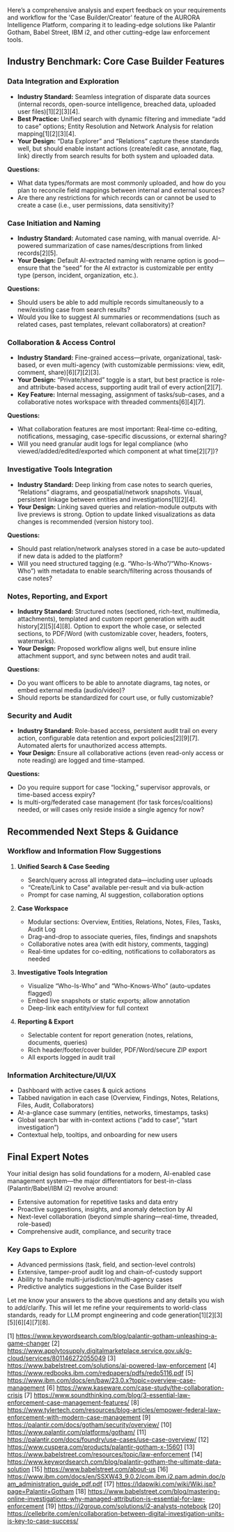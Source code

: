 Here’s a comprehensive analysis and expert feedback on your requirements and workflow for the 'Case Builder/Creator' feature of the AURORA Intelligence Platform, comparing it to leading-edge solutions like Palantir Gotham, Babel Street, IBM i2, and other cutting-edge law enforcement tools.

## Industry Benchmark: Core Case Builder Features

### Data Integration and Exploration

- **Industry Standard:** Seamless integration of disparate data sources (internal records, open-source intelligence, breached data, uploaded user files)[1][2][3][4].
- **Best Practice:** Unified search with dynamic filtering and immediate “add to case” options; Entity Resolution and Network Analysis for relation mapping[1][2][3][4].
- **Your Design:** “Data Explorer” and “Relations” capture these standards well, but should enable instant actions (create/edit case, annotate, flag, link) directly from search results for both system and uploaded data.

**Questions:**
- What data types/formats are most commonly uploaded, and how do you plan to reconcile field mappings between internal and external sources?
- Are there any restrictions for which records can or cannot be used to create a case (i.e., user permissions, data sensitivity)?

### Case Initiation and Naming

- **Industry Standard:** Automated case naming, with manual override. AI-powered summarization of case names/descriptions from linked records[2][5].
- **Your Design:** Default AI-extracted naming with rename option is good—ensure that the “seed” for the AI extractor is customizable per entity type (person, incident, organization, etc.).

**Questions:**
- Should users be able to add multiple records simultaneously to a new/existing case from search results?
- Would you like to suggest AI summaries or recommendations (such as related cases, past templates, relevant collaborators) at creation?

### Collaboration & Access Control

- **Industry Standard:** Fine-grained access—private, organizational, task-based, or even multi-agency (with customizable permissions: view, edit, comment, share)[6][7][2][3].
- **Your Design:** “Private/shared” toggle is a start, but best practice is role- and attribute-based access, supporting audit trail of every action[2][7].
- **Key Feature:** Internal messaging, assignment of tasks/sub-cases, and a collaborative notes workspace with threaded comments[6][4][7].

**Questions:**
- What collaboration features are most important: Real-time co-editing, notifications, messaging, case-specific discussions, or external sharing?
- Will you need granular audit logs for legal compliance (who viewed/added/edited/exported which component at what time[2][7])?

### Investigative Tools Integration

- **Industry Standard:** Deep linking from case notes to search queries, “Relations” diagrams, and geospatial/network snapshots. Visual, persistent linkage between entities and investigations[1][2][4].
- **Your Design:** Linking saved queries and relation-module outputs with live previews is strong. Option to update linked visualizations as data changes is recommended (version history too).

**Questions:**
- Should past relation/network analyses stored in a case be auto-updated if new data is added to the platform?
- Will you need structured tagging (e.g. “Who-Is-Who”/“Who-Knows-Who”) with metadata to enable search/filtering across thousands of case notes?

### Notes, Reporting, and Export

- **Industry Standard:** Structured notes (sectioned, rich-text, multimedia, attachments), templated and custom report generation with audit history[2][5][4][8]. Option to export the whole case, or selected sections, to PDF/Word (with customizable cover, headers, footers, watermarks).
- **Your Design:** Proposed workflow aligns well, but ensure inline attachment support, and sync between notes and audit trail.

**Questions:**
- Do you want officers to be able to annotate diagrams, tag notes, or embed external media (audio/video)?
- Should reports be standardized for court use, or fully customizable?

### Security and Audit

- **Industry Standard:** Role-based access, persistent audit trail on every action, configurable data retention and export policies[2][9][7]. Automated alerts for unauthorized access attempts.
- **Your Design:** Ensure all collaborative actions (even read-only access or note reading) are logged and time-stamped.

**Questions:**
- Do you require support for case “locking,” supervisor approvals, or time-based access expiry?
- Is multi-org/federated case management (for task forces/coalitions) needed, or will cases only reside inside a single agency for now?

## Recommended Next Steps & Guidance

### Workflow and Information Flow Suggestions

1. **Unified Search & Case Seeding**
   - Search/query across all integrated data—including user uploads
   - “Create/Link to Case” available per-result and via bulk-action
   - Prompt for case naming, AI suggestion, collaboration options

2. **Case Workspace**
   - Modular sections: Overview, Entities, Relations, Notes, Files, Tasks, Audit Log
   - Drag-and-drop to associate queries, files, findings and snapshots
   - Collaborative notes area (with edit history, comments, tagging)
   - Real-time updates for co-editing, notifications to collaborators as needed

3. **Investigative Tools Integration**
   - Visualize “Who-Is-Who” and “Who-Knows-Who” (auto-updates flagged)
   - Embed live snapshots or static exports; allow annotation
   - Deep-link each entity/view for full context

4. **Reporting & Export**
   - Selectable content for report generation (notes, relations, documents, queries)
   - Rich header/footer/cover builder, PDF/Word/secure ZIP export
   - All exports logged in audit trail

### Information Architecture/UI/UX

- Dashboard with active cases & quick actions
- Tabbed navigation in each case (Overview, Findings, Notes, Relations, Files, Audit, Collaborators)
- At-a-glance case summary (entities, networks, timestamps, tasks)
- Global search bar with in-context actions (“add to case”, “start investigation”)
- Contextual help, tooltips, and onboarding for new users

## Final Expert Notes

Your initial design has solid foundations for a modern, AI-enabled case management system—the major differentiators for best-in-class (Palantir/Babel/IBM i2) revolve around:
- Extensive automation for repetitive tasks and data entry
- Proactive suggestions, insights, and anomaly detection by AI
- Next-level collaboration (beyond simple sharing—real-time, threaded, role-based)
- Comprehensive audit, compliance, and security trace

### Key Gaps to Explore
- Advanced permissions (task, field, and section-level controls)
- Extensive, tamper-proof audit log and chain-of-custody support
- Ability to handle multi-jurisdiction/multi-agency cases
- Predictive analytics suggestions in the Case Builder itself

Let me know your answers to the above questions and any details you wish to add/clarify. This will let me refine your requirements to world-class standards, ready for LLM prompt engineering and code generation[1][2][3][5][6][4][7][8].

[1] https://www.keywordsearch.com/blog/palantir-gotham-unleashing-a-game-changer
[2] https://www.applytosupply.digitalmarketplace.service.gov.uk/g-cloud/services/801146272055049
[3] https://www.babelstreet.com/solutions/ai-powered-law-enforcement
[4] https://www.redbooks.ibm.com/redpapers/pdfs/redp5116.pdf
[5] https://www.ibm.com/docs/en/baw/23.0.x?topic=overview-case-management
[6] https://www.kaseware.com/case-study/the-collaboration-crisis
[7] https://www.soundthinking.com/blog/3-essential-law-enforcement-case-management-features/
[8] https://www.tylertech.com/resources/blog-articles/empower-federal-law-enforcement-with-modern-case-management
[9] https://palantir.com/docs/gotham/security/overview/
[10] https://www.palantir.com/platforms/gotham/
[11] https://palantir.com/docs/foundry/use-cases/use-case-overview/
[12] https://www.cuspera.com/products/palantir-gotham-x-15601
[13] https://www.babelstreet.com/resources/topic/law-enforcement
[14] https://www.keywordsearch.com/blog/palantir-gotham-the-ultimate-data-solution
[15] https://www.babelstreet.com/about-us
[16] https://www.ibm.com/docs/en/SSXW43_9.0.2/com.ibm.i2.pam.admin.doc/pam_administration_guide_pdf.pdf
[17] https://ldapwiki.com/wiki/Wiki.jsp?page=Palantir+Gotham
[18] https://www.babelstreet.com/blog/mastering-online-investigations-why-managed-attribution-is-essential-for-law-enforcement
[19] https://i2group.com/solutions/i2-analysts-notebook
[20] https://cellebrite.com/en/collaboration-between-digital-investigation-units-is-key-to-case-success/